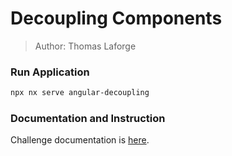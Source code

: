 # Decoupling Components

> Author: Thomas Laforge

### Run Application

```bash
npx nx serve angular-decoupling
```

### Documentation and Instruction

Challenge documentation is [here](https://angular-challenges.vercel.app/challenges/angular/33-angular-decoupling/).
